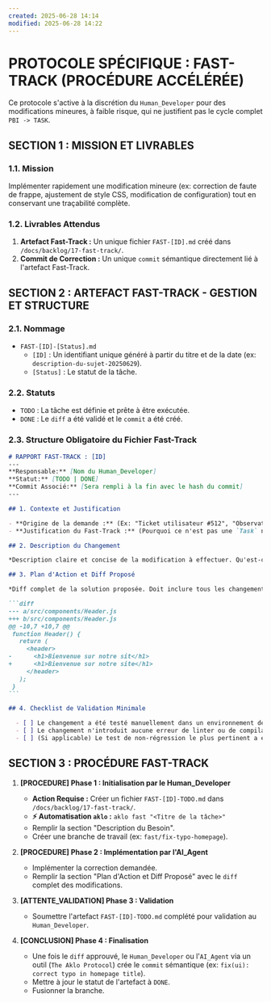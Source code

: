 ```yaml
---
created: 2025-06-28 14:14
modified: 2025-06-28 14:22
---
```

# PROTOCOLE SPÉCIFIQUE : FAST-TRACK (PROCÉDURE ACCÉLÉRÉE)

Ce protocole s'active à la discrétion du `Human_Developer` pour des modifications mineures, à faible risque, qui ne justifient pas le cycle complet `PBI -> TASK`.

## SECTION 1 : MISSION ET LIVRABLES

### 1.1. Mission

Implémenter rapidement une modification mineure (ex: correction de faute de frappe, ajustement de style CSS, modification de configuration) tout en conservant une traçabilité complète.

### 1.2. Livrables Attendus

1.  **Artefact Fast-Track :** Un unique fichier `FAST-[ID].md` créé dans `/docs/backlog/17-fast-track/`.
2.  **Commit de Correction :** Un unique `commit` sémantique directement lié à l'artefact Fast-Track.

## SECTION 2 : ARTEFACT FAST-TRACK - GESTION ET STRUCTURE

### 2.1. Nommage

-   `FAST-[ID]-[Status].md`
    -   `[ID]` : Un identifiant unique généré à partir du titre et de la date (ex: `description-du-sujet-20250629`).
    -   `[Status]` : Le statut de la tâche.

### 2.2. Statuts

-   `TODO` : La tâche est définie et prête à être exécutée.
-   `DONE` : Le `diff` a été validé et le `commit` a été créé.

### 2.3. Structure Obligatoire du Fichier Fast-Track

````markdown
# RAPPORT FAST-TRACK : [ID]
---
**Responsable:** [Nom du Human_Developer]
**Statut:** [TODO | DONE]
**Commit Associé:** [Sera rempli à la fin avec le hash du commit]
---

## 1. Contexte et Justification

- **Origine de la demande :** (Ex: "Ticket utilisateur #512", "Observation lors de la revue du PBI-42", "Demande orale pour une démo")
- **Justification du Fast-Track :** (Pourquoi ce n'est pas une `Task` normale ? Ex: "Correction de texte sans impact sur la logique métier", "Ajustement de style visuel uniquement")

## 2. Description du Changement

*Description claire et concise de la modification à effectuer. Qu'est-ce qui doit être changé et quel est le résultat attendu ?*

## 3. Plan d'Action et Diff Proposé

*Diff complet de la solution proposée. Doit inclure tous les changements de code.*

```diff
--- a/src/components/Header.js
+++ b/src/components/Header.js
@@ -10,7 +10,7 @@
 function Header() {
   return (
     <header>
-      <h1>Bienvenue sur notre sit</h1>
+      <h1>Bienvenue sur notre site</h1>
     </header>
   );
 }
```

## 4. Checklist de Validation Minimale

  - [ ] Le changement a été testé manuellement dans un environnement de développement.
  - [ ] Le changement n'introduit aucune erreur de linter ou de compilation.
  - [ ] (Si applicable) Le test de non-régression le plus pertinent a été exécuté avec succès.
````

## SECTION 3 : PROCÉDURE FAST-TRACK

1.  **[PROCEDURE] Phase 1 : Initialisation par le Human\_Developer**
      - **Action Requise :**  Créer un fichier `FAST-[ID]-TODO.md` dans `/docs/backlog/17-fast-track/`.
      - **⚡ Automatisation `aklo` :** `aklo fast "<Titre de la tâche>"`
      - Remplir la section "Description du Besoin".
      - Créer une branche de travail (ex: `fast/fix-typo-homepage`).

2.  **[PROCEDURE] Phase 2 : Implémentation par l'AI\_Agent**

      - Implémenter la correction demandée.
      - Remplir la section "Plan d'Action et Diff Proposé" avec le `diff` complet des modifications.

3.  **[ATTENTE\_VALIDATION] Phase 3 : Validation**

      - Soumettre l'artefact `FAST-[ID]-TODO.md` complété pour validation au `Human_Developer`.

4.  **[CONCLUSION] Phase 4 : Finalisation**

      - Une fois le `diff` approuvé, le `Human_Developer` ou l'`AI_Agent` via un outil (`The Aklo Protocol`) crée le `commit` sémantique (ex: `fix(ui): correct typo in homepage title`).
      - Mettre à jour le statut de l'artefact à `DONE`.
      - Fusionner la branche.
